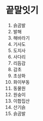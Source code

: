 # 끝말잇기
1. 슭곰발
2. 발해
3. 해바라기
4. 기사도
5. 도지사
6. 사다리
7. 리듬감
8. 감초
9. 초상화
10. 화이부동
11. 동물원
12. 원숭이
13. 이합집산
14. 산기슭
15. 슭곰발